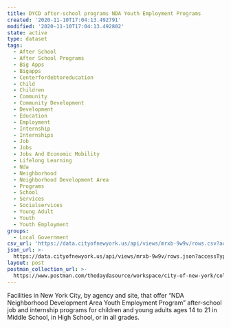 ```yaml
---
title: DYCD after-school programs NDA Youth Employment Programs
created: '2020-11-10T17:04:13.492791'
modified: '2020-11-10T17:04:13.492802'
state: active
type: dataset
tags:
  - After School
  - After School Programs
  - Big Apps
  - Bigapps
  - Centerfordebtoreducation
  - Child
  - Children
  - Community
  - Community Development
  - Development
  - Education
  - Employment
  - Internship
  - Internships
  - Job
  - Jobs
  - Jobs And Economic Mobility
  - Lifelong Learning
  - Nda
  - Neighborhood
  - Neighborhood Development Area
  - Programs
  - School
  - Services
  - Socialservices
  - Young Adult
  - Youth
  - Youth Employment
groups:
  - Local Government
csv_url: 'https://data.cityofnewyork.us/api/views/mrxb-9w9v/rows.csv?accessType=DOWNLOAD'
json_url: >-
  https://data.cityofnewyork.us/api/views/mrxb-9w9v/rows.json?accessType=DOWNLOAD
layout: post
postman_collection_url: >-
  https://www.postman.com/thedaydasource/workspace/city-of-new-york/collection/15909983-48c402eb-46d4-4bec-8169-5876d50ce978
---
```

Facilities in New York City, by agency and site, that offer “NDA Neighborhood Development Area Youth Employment  Program” after-school  job and internship programs for children and young adults ages 14 to 21 in Middle School, in High School, or in all grades.
